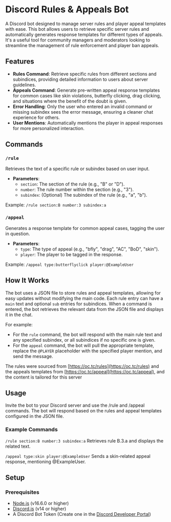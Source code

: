 # Discord Rules & Appeals Bot

A Discord bot designed to manage server rules and player appeal templates with ease. This bot allows users to retrieve specific server rules and automatically generates response templates for different types of appeals. It's a useful tool for community managers and moderators looking to streamline the management of rule enforcement and player ban appeals.

## Features

- **Rules Command**: Retrieve specific rules from different sections and subindices, providing detailed information to users about server guidelines.
- **Appeals Command**: Generate pre-written appeal response templates for common cases like skin violations, butterfly clicking, drag clicking, and situations where the benefit of the doubt is given.
- **Error Handling**: Only the user who entered an invalid command or missing subindex sees the error message, ensuring a cleaner chat experience for others.
- **User Mentions**: Automatically mentions the player in appeal responses for more personalized interaction.

## Commands

### `/rule`
Retrieves the text of a specific rule or subindex based on user input.

- **Parameters**:
  - `section`: The section of the rule (e.g., "B" or "D").
  - `number`: The rule number within the section (e.g., "3").
  - `subindex`: (Optional) The subindex of the rule (e.g., "a", "b").

Example: `/rule section:B number:3 subindex:a`

### `/appeal`
Generates a response template for common appeal cases, tagging the user in question.

- **Parameters**:
  - `type`: The type of appeal (e.g., "bfly", "drag", "AC", "BoD", "skin").
  - `player`: The player to be tagged in the response.

Example: `/appeal type:butterflyclick player:@ExampleUser`

## How It Works

The bot uses a JSON file to store rules and appeal templates, allowing for easy updates without modifying the main code. Each rule entry can have a `main` text and optional `sub` entries for subindices. When a command is entered, the bot retrieves the relevant data from the JSON file and displays it in the chat.

For example:
- For the `rule` command, the bot will respond with the main rule text and any specified subindex, or all subindices if no specific one is given.
- For the `appeal` command, the bot will pull the appropriate template, replace the `@PLAYER` placeholder with the specified player mention, and send the message.

The rules were sourced from [https://oc.tc/rules](https://oc.tc/rules) and the appeals templates from [https://oc.tc/appeal](https://oc.tc/appeal), and the content is tailored for this server 

## Usage

Invite the bot to your Discord server and use the /rule and /appeal commands. The bot will respond based on the rules and appeal templates configured in the JSON file.

### Example Commands
`/rule section:B number:3 subindex:a`
Retrieves rule B.3.a and displays the related text.

`/appeal type:skin player:@ExampleUser`
Sends a skin-related appeal response, mentioning @ExampleUser.

## Setup

### Prerequisites
- [Node.js](https://nodejs.org/) (v16.6.0 or higher)
- [Discord.js](https://discord.js.org/) (v14 or higher)
- A Discord Bot Token (Create one in the [Discord Developer Portal](https://discord.com/developers/applications))
